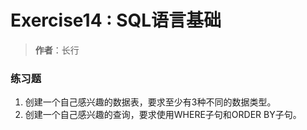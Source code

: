 # Exercise14 : SQL语言基础
> **作者**：长行

### 练习题
1. 创建一个自己感兴趣的数据表，要求至少有3种不同的数据类型。
2. 创建一个自己感兴趣的查询，要求使用WHERE子句和ORDER BY子句。